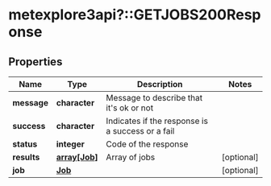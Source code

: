 # metexplore3api?::GETJOBS200Response


## Properties
Name | Type | Description | Notes
------------ | ------------- | ------------- | -------------
**message** | **character** | Message to describe that it&#39;s ok or not | 
**success** | **character** | Indicates if the response is a success or a fail | 
**status** | **integer** | Code of the response | 
**results** | [**array[Job]**](Job.md) | Array of jobs | [optional] 
**job** | [**Job**](Job.md) |  | [optional] 



